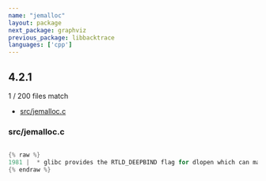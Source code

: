 ```yaml
---
name: "jemalloc"
layout: package
next_package: graphviz
previous_package: libbacktrace
languages: ['cpp']
---
```

## 4.2.1
1 / 200 files match

 - [src/jemalloc.c](#srcjemallocc)

### src/jemalloc.c

```cpp

{% raw %}
1981 |  * glibc provides the RTLD_DEEPBIND flag for dlopen which can make it possible
{% endraw %}

```